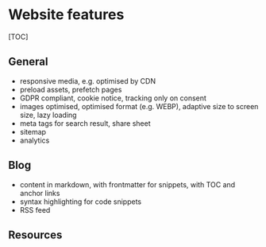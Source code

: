 # Website features

[TOC]



## General

- responsive media, e.g. optimised by CDN
- preload assets, prefetch pages
- GDPR compliant, cookie notice, tracking only on consent
- images optimised, optimised format (e.g. WEBP), adaptive size to screen size, lazy loading
- meta tags for search result, share sheet
- sitemap
- analytics



## Blog

- content in markdown, with frontmatter for snippets, with TOC and anchor links
- syntax highlighting for code snippets
- RSS feed



## Resources